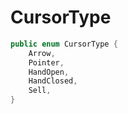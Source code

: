 # CursorType
```cs
public enum CursorType {
    Arrow,
    Pointer,
    HandOpen,
    HandClosed,
    Sell,
}
```

